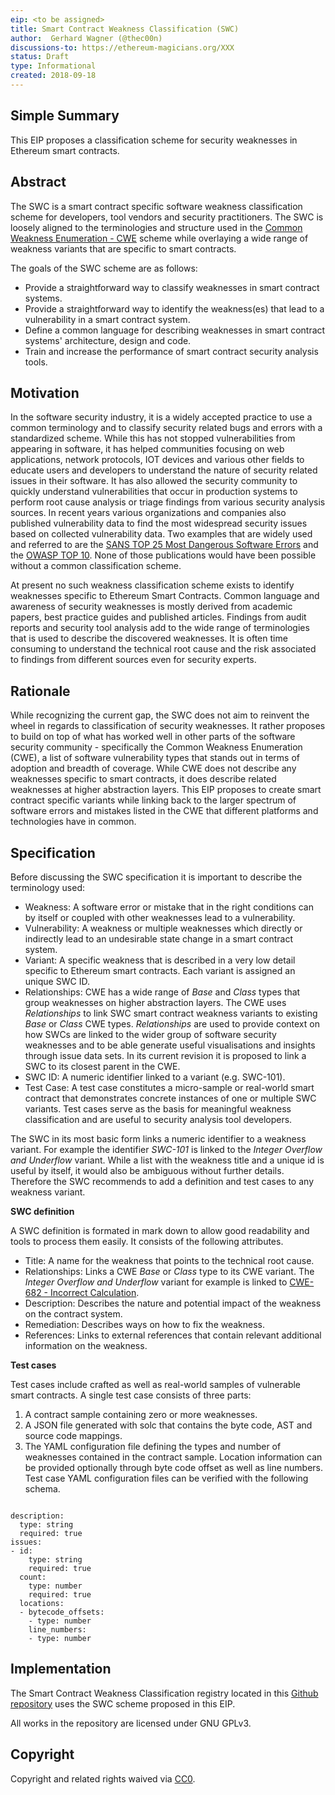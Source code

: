 ```yaml
---
eip: <to be assigned>
title: Smart Contract Weakness Classification (SWC)
author:  Gerhard Wagner (@thec00n)
discussions-to: https://ethereum-magicians.org/XXX
status: Draft
type: Informational
created: 2018-09-18
---
```


<!--You can leave these HTML comments in your merged EIP and delete the visible duplicate text guides, they will not appear and may be helpful to refer to if you edit it again. This is the suggested template for new EIPs. Note that an EIP number will be assigned by an editor. When opening a pull request to submit your EIP, please use an abbreviated title in the filename, `eip-draft_title_abbrev.md`. The title should be 44 characters or less.-->

## Simple Summary

This EIP proposes a classification scheme for security weaknesses in Ethereum smart contracts. 

## Abstract
<!--A short (~200 word) description of the technical issue being addressed.-->

The SWC is a smart contract specific software weakness classification scheme for developers, tool vendors and security practitioners. The SWC is loosely aligned to the terminologies and structure used in the [Common Weakness Enumeration - CWE](https://cwe.mitre.org) scheme while overlaying a wide range of weakness variants that are specific to smart contracts.

The goals of the SWC scheme are as follows:

- Provide a straightforward way to classify weaknesses in smart contract systems.
- Provide a straightforward way to identify the weakness(es) that lead to a vulnerability in a smart contract system. 
- Define a common language for describing weaknesses in smart contract systems' architecture, design and code.
- Train and increase the performance of smart contract security analysis tools.


## Motivation
<!--The motivation is critical for EIPs that want to change the Ethereum protocol. It should clearly explain why the existing protocol specification is inadequate to address the problem that the EIP solves. EIP submissions without sufficient motivation may be rejected outright.-->

In the software security industry, it is a widely accepted practice to use a common terminology and to classify security related bugs and errors with a standardized scheme. While this has not stopped vulnerabilities from appearing in software, it has helped communities focusing on web applications, network protocols, IOT devices and various other fields to educate users and developers to understand the nature of security related issues in their software. It has also allowed the security community to quickly understand vulnerabilities that occur in production systems to perform root cause analysis or triage findings from various security analysis sources. In recent years various organizations and companies also published vulnerability data to find the most widespread security issues based on collected vulnerability data. Two examples that are widely used and referred to are the [SANS TOP 25 Most Dangerous Software Errors](https://www.sans.org/top25-software-errors) and the [OWASP TOP 10](https://www.owasp.org/index.php/Top_10-2017_Top_10). None of those publications would have been possible without a common classification scheme. 

At present no such weakness classification scheme exists to identify weaknesses specific to Ethereum Smart Contracts. Common language and awareness of security weaknesses is mostly derived from academic papers, best practice guides and published articles. Findings from audit reports and security tool analysis add to the wide range of terminologies that is used to describe the discovered weaknesses. It is often time consuming to understand the technical root cause and the risk associated to findings from different sources even for security experts. 

## Rationale 

While recognizing the current gap, the SWC does not aim to reinvent the wheel in regards to classification of security weaknesses. It rather proposes to build on top of what has worked well in other parts of the software security community -  specifically the Common Weakness Enumeration (CWE), a list of software vulnerability types that stands out in terms of adoption and breadth of coverage. While CWE does not describe any weaknesses specific to smart contracts, it does describe related weaknesses at higher abstraction layers. This EIP proposes to create smart contract specific variants while linking back to the larger spectrum of software errors and mistakes listed in the CWE that different platforms and technologies have in common. 

## Specification
<!--The technical specification should describe the syntax and semantics of any new feature. The specification should be detailed enough to allow competing, interoperable implementations for any of the current Ethereum platforms (go-ethereum, parity, cpp-ethereum, ethereumj, ethereumjs, and [others](https://github.com/ethereum/wiki/wiki/Clients)).-->

Before discussing the SWC specification it is important to describe the terminology used:

- Weakness: A software error or mistake that in the right conditions can by itself or coupled with other weaknesses lead to a vulnerability. 
- Vulnerability: A weakness or multiple weaknesses which directly or indirectly lead to an undesirable state change in a smart contract system. 
- Variant: A specific weakness that is described in a very low detail specific to Ethereum smart contracts. Each variant is assigned an unique SWC ID.
- Relationships: CWE has a wide range of _Base_ and _Class_ types that group weaknesses on higher abstraction layers. The CWE uses _Relationships_ to link SWC smart contract weakness variants to existing _Base_ or _Class_ CWE types. _Relationships_ are  used to provide context on how SWCs are linked to the wider group of software security weaknesses and to be able generate useful visualisations and insights through issue data sets. In its current revision it is proposed to link a SWC to its closest parent in the CWE. 
- SWC ID: A numeric identifier linked to a variant (e.g. SWC-101).
- Test Case: A test case constitutes a micro-sample or real-world smart contract that demonstrates concrete instances of one or multiple SWC variants. Test cases serve as the basis for meaningful weakness classification and are useful to security analysis tool developers. 

The SWC in its most basic form links a numeric identifier to a weakness variant. For example the identifier _SWC-101_ is linked to the _Integer Overflow and Underflow_ variant. While a list with the weakness title and a unique id is useful by itself, it would also be ambiguous without further details. Therefore the SWC recommends to add a definition and test cases to any weakness variant.

**SWC definition**  

A SWC definition is formated in mark down to allow good readability and tools to process them easily. It consists of the following attributes. 

- Title: A name for the weakness that points to the technical root cause.
- Relationships: Links a CWE _Base_ or _Class_ type to its CWE variant. The _Integer Overflow and Underflow_ variant for example is linked to [CWE-682 - Incorrect Calculation](https://cwe.mitre.org/data/definitions/682.html).
- Description: Describes the nature and potential impact of the weakness on the contract system. 
- Remediation: Describes ways on how to fix the weakness. 
- References: Links to external references that contain relevant additional information on the weakness.

**Test cases**

Test cases include crafted as well as real-world samples of vulnerable smart contracts. A single test case consists of three parts:

1. A contract sample containing zero or more weaknesses. 
2. A JSON file generated with solc that contains the byte code, AST and source code mappings. 
3. The YAML configuration file defining the types and number of weaknesses contained in the contract sample. Location information can be provided optionally through byte code offset as well as line numbers. Test case YAML configuration files can be verified with the following schema.

```

description:
  type: string
  required: true
issues:
- id:
    type: string
    required: true
  count:
    type: number
    required: true
  locations:
  - bytecode_offsets:
    - type: number
    line_numbers:
    - type: number
```

## Implementation
<!--The implementations must be completed before any EIP is given status "Final", but it need not be completed before the EIP is accepted. While there is merit to the approach of reaching consensus on the specification and rationale before writing code, the principle of "rough consensus and running code" is still useful when it comes to resolving many discussions of API details.-->

The Smart Contract Weakness Classification registry located in this [Github repository](https://github.com/SmartContractSecurity/SWC-registry) uses the SWC scheme proposed in this EIP. 

All works in the repository are licensed under GNU GPLv3. 

## Copyright
Copyright and related rights waived via [CC0](https://creativecommons.org/publicdomain/zero/1.0/).
